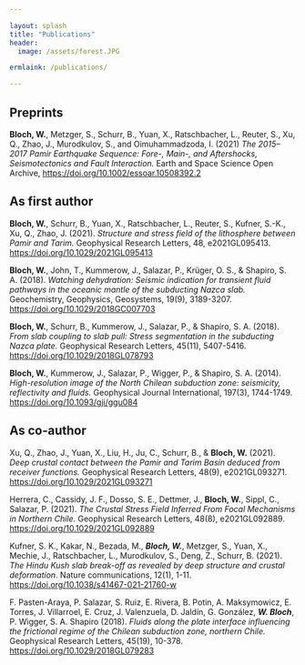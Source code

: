 ```yaml
---

layout: splash
title: "Publications"
header:
  image: /assets/forest.JPG

ermlaink: /publications/

---
```


## Preprints

**Bloch, W.**, Metzger, S., Schurr, B., Yuan, X., Ratschbacher, L., Reuter, S., Xu, Q.,
Zhao, J., Murodkulov, S., and Oimuhammadzoda, I. (2021) *The 2015–2017 Pamir Earthquake
Sequence: Fore-, Main-, and Aftershocks, Seismotectonics and Fault Interaction.* Earth
and Space Science Open Archive, <https://doi.org/10.1002/essoar.10508392.2>

## As first author

**Bloch, W.**, Schurr, B., Yuan, X., Ratschbacher, L., Reuter, S., Kufner, S.-K., Xu,
Q., Zhao, J. (2021). *Structure and stress field of the lithosphere between Pamir and
Tarim.* Geophysical Research Letters, 48, e2021GL095413.
<https://doi.org/10.1029/2021GL095413>
 
**Bloch, W.**, John, T., Kummerow, J., Salazar, P., Krüger, O. S., & Shapiro, S. A.
(2018).  *Watching dehydration: Seismic indication for transient fluid pathways in the
oceanic mantle of the subducting Nazca slab.* Geochemistry, Geophysics, Geosystems,
19(9), 3189-3207. <https://doi.org/10.1029/2018GC007703>
 
**Bloch, W.**, Schurr, B., Kummerow, J., Salazar, P., & Shapiro, S. A. (2018). *From
slab coupling to slab pull: Stress segmentation in the subducting Nazca plate.*
Geophysical Research Letters, 45(11), 5407-5416. <https://doi.org/10.1029/2018GL078793>
 
**Bloch, W.**, Kummerow, J., Salazar, P., Wigger, P., & Shapiro, S. A. (2014).
*High-resolution image of the North Chilean subduction zone: seismicity, reflectivity
and fluids.* Geophysical Journal International, 197(3), 1744-1749.
<https://doi.org/10.1093/gji/ggu084>

## As co-author

Xu, Q., Zhao, J., Yuan, X., Liu, H., Ju, C., Schurr, B., & **Bloch, W.** (2021). *Deep
crustal contact between the Pamir and Tarim Basin deduced from receiver functions.*
Geophysical Research Letters, 48(9), e2021GL093271.
<https://doi.org/10.1029/2021GL093271>
 
Herrera, C., Cassidy, J. F., Dosso, S. E., Dettmer, J., **Bloch, W.**, Sippl, C.,
Salazar, P. (2021). *The Crustal Stress Field Inferred From Focal Mechanisms in Northern
Chile.* Geophysical Research Letters, 48(8), e2021GL092889.
<https://doi.org/10.1029/2021GL092889>
 
Kufner, S. K., Kakar, N., Bezada, M., ***Bloch, W.***, Metzger, S., Yuan, X., Mechie,
J., Ratschbacher, L., Murodkulov, S., Deng, Z., Schurr, B. (2021). *The Hindu Kush slab
break-off as revealed by deep structure and crustal deformation*. Nature communications,
12(1), 1-11. <https://doi.org/10.1038/s41467-021-21760-w>
 
F. Pasten-Araya, P. Salazar, S. Ruiz, E. Rivera, B. Potin, A. Maksymowicz, E. Torres, J.
Villarroel, E. Cruz, J. Valenzuela, D. Jaldín, G. González, ***W. Bloch***, P. Wigger, S.
A.  Shapiro (2018). *Fluids along the plate interface influencing the frictional regime
of the Chilean subduction zone, northern Chile.* Geophysical Research Letters, 45(19),
10-378. <https://doi.org/10.1029/2018GL079283>
